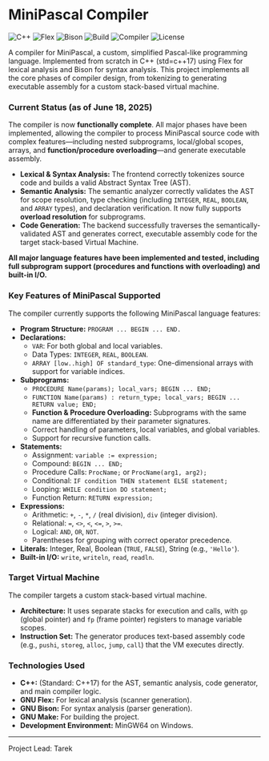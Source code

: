 # MiniPascal Compiler

![C++](https://img.shields.io/badge/C++-17-blue.svg)
![Flex](https://img.shields.io/badge/Tool-Flex-orange.svg)
![Bison](https://img.shields.io/badge/Tool-Bison-purple.svg)
![Build](https://img.shields.io/badge/Build-Make-green.svg)
![Compiler](https://img.shields.io/badge/Compiler-MinGW64-red.svg)
![License](https://img.shields.io/badge/License-MIT-yellow.svg)

A compiler for MiniPascal, a custom, simplified Pascal-like programming language. Implemented from scratch in C++ (std=c++17) using Flex for lexical analysis and Bison for syntax analysis. This project implements all the core phases of compiler design, from tokenizing to generating executable assembly for a custom stack-based virtual machine.

### Current Status (as of June 18, 2025)

The compiler is now **functionally complete**. All major phases have been implemented, allowing the compiler to process MiniPascal source code with complex features—including nested subprograms, local/global scopes, arrays, and **function/procedure overloading**—and generate executable assembly.

* **Lexical & Syntax Analysis:** The frontend correctly tokenizes source code and builds a valid Abstract Syntax Tree (AST).
* **Semantic Analysis:** The semantic analyzer correctly validates the AST for scope resolution, type checking (including `INTEGER`, `REAL`, `BOOLEAN`, and `ARRAY` types), and declaration verification. It now fully supports **overload resolution** for subprograms.
* **Code Generation:** The backend successfully traverses the semantically-validated AST and generates correct, executable assembly code for the target stack-based Virtual Machine.

**All major language features have been implemented and tested, including full subprogram support (procedures and functions with overloading) and built-in I/O.**

### Key Features of MiniPascal Supported

The compiler currently supports the following MiniPascal language features:

* **Program Structure:** `PROGRAM ... BEGIN ... END.`
* **Declarations:**
    * `VAR`: For both global and local variables.
    * Data Types: `INTEGER`, `REAL`, `BOOLEAN`.
    * `ARRAY [low..high] OF standard_type`: One-dimensional arrays with support for variable indices.
* **Subprograms:**
    * `PROCEDURE Name(params); local_vars; BEGIN ... END;`
    * `FUNCTION Name(params) : return_type; local_vars; BEGIN ... RETURN value; END;`
    * **Function & Procedure Overloading:** Subprograms with the same name are differentiated by their parameter signatures.
    * Correct handling of parameters, local variables, and global variables.
    * Support for recursive function calls.
* **Statements:**
    * Assignment: `variable := expression;`
    * Compound: `BEGIN ... END;`
    * Procedure Calls: `ProcName;` or `ProcName(arg1, arg2);`
    * Conditional: `IF condition THEN statement ELSE statement;`
    * Looping: `WHILE condition DO statement;`
    * Function Return: `RETURN expression;`
* **Expressions:**
    * Arithmetic: `+`, `-`, `*`, `/` (real division), `div` (integer division).
    * Relational: `=`, `<>`, `<`, `<=`, `>`, `>=`.
    * Logical: `AND`, `OR`, `NOT`.
    * Parentheses for grouping with correct operator precedence.
* **Literals:** Integer, Real, Boolean (`TRUE`, `FALSE`), String (e.g., `'Hello'`).
* **Built-in I/O:** `write`, `writeln`, `read`, `readln`.

### Target Virtual Machine

The compiler targets a custom stack-based virtual machine.

* **Architecture:** It uses separate stacks for execution and calls, with `gp` (global pointer) and `fp` (frame pointer) registers to manage variable scopes.
* **Instruction Set:** The generator produces text-based assembly code (e.g., `pushi`, `storeg`, `alloc`, `jump`, `call`) that the VM executes directly.

### Technologies Used

* **C++:** (Standard: C++17) for the AST, semantic analysis, code generator, and main compiler logic.
* **GNU Flex:** For lexical analysis (scanner generation).
* **GNU Bison:** For syntax analysis (parser generation).
* **GNU Make:** For building the project.
* **Development Environment:** MinGW64 on Windows.

---
Project Lead: Tarek
